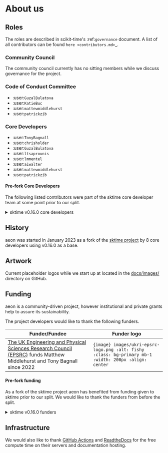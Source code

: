 # About us

## Roles

The roles are described in scikit-time's :ref:`governance` document.
A list of all contributors can be found `here <contributors.md>`_.

### Community Council

The community council currently has no sitting members while we discuss governance for the project.

### Code of Conduct Committee

- :user:`GuzalBulatova`
- :user:`KatieBuc`
- :user:`mattewmiddlehurst`
- :user:`patrickzib`

### Core Developers

- :user:`TonyBagnall`
- :user:`chrisholder`
- :user:`GuzalBulatova`
- :user:`ltsaprounis`
- :user:`lmmentel`
- :user:`aiwalter`
- :user:`mattewmiddlehurst`
- :user:`patrickzib`

#### Pre-fork Core Developers

The following listed contributors were part of the sktime core developer team at some point prior to our split.

<details><summary>sktime v0.16.0 core developers</summary>
<p>

- :user:`abostrom`
- :user:`ayushmaanseth`
- :user:`goastler`
- :user:`hyang1996`
- :user:`james-large`
- :user:`jasonlines`
- :user:`matteogales`
- :user:`prockenschaub`
- :user:`sajaysurya`
- :user:`fkiraly`
- :user:`mloning`
- :user:`miraep8`
- :user:`rnkuhns`
- :user:`achieveordie`
- :user:`khrapovs`
- :user:`SveaMeyer13`
- :user:`lovkush-a`
- :user:`freddyaboulton`
- :user:`danbartl`
- :user:`big-o`

</p>
</details>

## History

aeon was started in January 2023 as a fork of the [sktime project](https://pypi.org/project/sktime/) by 8 core developers using v0.16.0 as a base.

## Artwork

Current placeholder logos while we start up at located in the [docs/images/](https://github.com/aeon-toolkit/aeon/tree/main/docs/images/) directory on GitHub.

## Funding

aeon is a community-driven project, however institutional and private grants help to assure its sustainability.

The project developers would like to thank the following funders.

| Funder/Fundee                                                                                                                                                                                  | Funder logo                                                                                               |
|------------------------------------------------------------------------------------------------------------------------------------------------------------------------------------------------|-----------------------------------------------------------------------------------------------------------|
| [The UK Engineering and Physical Sciences Research Council (EPSRC)](https://gow.epsrc.ukri.org/NGBOViewGrant.aspx?GrantRef=EP/W030756/1) funds Matthew Middlehurst and Tony Bagnall since 2022 | ```{image} images/ukri-epsrc-logo.png :alt: fishy :class: bg-primary mb-1 :width: 200px :align: center``` |

#### Pre-fork funding

As a fork of the sktime project aeon has benefited from funding given to sktime prior to our split. We would like to thank the funders from before the split.

<details><summary>sktime v0.16.0 funders</summary>
<p>

### Industry sponsorship

- Mercedes-Benz AG/Daimler AG donated 2500 EUR to support the maintenance and development of `sktime` in 2021, as part of their [FOSS program](https://opensource.mercedes-benz.com>).

### Research grants

[The Alan Turing Institute](https://turing.ac.uk) funded three months of the initial development under the UKRI Strategic Priorities Fund (EPSRC grant no EP/T001569/1), particularly the [Tools, Practices and Systems](https://www.turing.ac.uk/events/tools-practices-and-systems-data-science-and-artificial-intelligence-scoping-workshop>) theme within that grant.

.. image:: ../images/the-alan-turing-institute.png
  :width: 32 %
  :target: https://turing.ac.uk/

Markus Löning’s contributions between 2019 and 2021 were supported by:

* the `UK Economic and Social Research Council (ESRC) <https://esrc.ukri.org>`_,
* the `Consumer Data Research Centre (CDRC) <https://www.cdrc.ac.uk>`_,
* the Enrichment Scheme at the `The Alan Turing Institute <https://turing.ac.uk>`_,
* the JROST Rapid Response Fund, a community effort of `Invest in Open Infrastructure <https://investinopen.org>`_.

.. image:: ../images/esrc-ukri.png
  :width: 32 %
  :target: https://esrc.ukri.org

.. image:: ../images/cdrc.jpg
  :width: 32 %
  :target: https://www.cdrc.ac.uk

### Institutional sponsorship

The 2019 joint aeon MLJ development sprint was kindly hosted by `UCL <https://www.ucl.ac.uk>`_ and `The Alan Turing Institute <https://turing.ac.uk>`_. Some participants could attend thanks to the initial funding of the `The Alan Turing Institute <https://turing.ac.uk>`_.

### Internships

`Google Summer of Code (GSoC) <https://summerofcode.withgoogle.com>`_, `Major League Hacking <https://mlh.io>`_ and `Outreachy <https://www.outreachy.org>`_ have all sponsored aeon internships.

The `Wellcome Trust <https://wellcome.org>`_ sponsored one aeon internship as part of Outreachy.

.. image:: ../images/gsoc.png
  :width: 32 %
  :target: https://summerofcode.withgoogle.com


.. list-table::
   :header-rows: 1

   * - Name
     - GitHub ID
     - Organization
     - Year
   * - Katie Buchhorn
     - :user:`KatieBuc`
     - Google Summer of Code
     - 2022
   * - Mirae Parker
     - :user:`miraep8`
     - Google Summer of Code
     - 2022
   * - Shivansh Subramanian
     - :user:`AurumnPegasus`
     - Google Summer of Code
     - 2022
   * - Guzal Bulatova
     - :user:`GuzalBulatova`
     - Outreachy
     - 2021
   * - Svea Marie Meyer
     - :user:`SveaMeyer13`
     - Google Summer of Code via `INCF <https://www.incf.org>`_
     - 2021

</p>
</details>


## Infrastructure

We would also like to thank [GitHub Actions](https://docs.github.com/en/free-pro-team@latest/actions>) and [ReadtheDocs](https://readthedocs.org) for the free compute time on their servers and documentation hosting.
